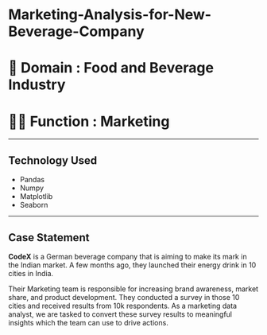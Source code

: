 # Marketing-Analysis-for-New-Beverage-Company
# 🎯 __Domain__ : Food and Beverage Industry
# 👨‍🏫 __Function__ : Marketing

---

## __Technology Used__
- Pandas
- Numpy
- Matplotlib
- Seaborn

---

## Case Statement

__CodeX__ is a German beverage company that is aiming to make its mark in the Indian market. A few months ago, they launched their energy drink in 10 cities in India.

Their Marketing team is responsible for increasing brand awareness, market share, and product development. They conducted a survey in those 10 cities and received results from 10k respondents. As a marketing data analyst, we are tasked to convert these survey results to meaningful insights which the team can use to drive actions.
